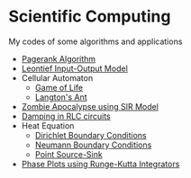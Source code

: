 # Scientific Computing
 My codes of some algorithms and applications

- [Pagerank Algorithm](https://github.com/paramrathour/Scientific-Computing/blob/master/Pagerank%20Algorithm.ipynb)
- [Leontief Input-Output Model](https://github.com/paramrathour/Scientific-Computing/tree/master/Leontief%20Input-Output%20Model)
- Cellular Automaton
  - [Game of Life](https://github.com/paramrathour/Scientific-Computing/tree/master/Cellular%20Automaton/Game%20of%20Life)
  - [Langton's Ant](https://github.com/paramrathour/Scientific-Computing/tree/master/Cellular%20Automaton/Langton's%20Ant)
- [Zombie Apocalypse using SIR Model](https://github.com/paramrathour/Scientific-Computing/blob/master/Zombie%20Apocalypse%20using%20SIR%20Model.ipynb)
- [Damping in RLC circuits](https://github.com/paramrathour/Scientific-Computing/blob/master/Damping%20in%20RLC%20circuits.ipynb)
- Heat Equation
  - [Dirichlet Boundary Conditions](https://github.com/paramrathour/Scientific-Computing/blob/master/Heat%20Equation/Dirichlet%20Boundary%20Conditions.ipynb)
  - [Neumann Boundary Conditions](https://github.com/paramrathour/Scientific-Computing/blob/master/Heat%20Equation/Neumann%20Boundary%20Conditions.ipynb)
  - [Point Source-Sink](https://github.com/paramrathour/Scientific-Computing/blob/master/Heat%20Equation/Point%20Source-Sink.ipynb)
- [Phase Plots using Runge-Kutta Integrators](https://github.com/paramrathour/Scientific-Computing/blob/master/Phase%20Plots%20using%20Runge-Kutta%20Integrators.ipynb)
